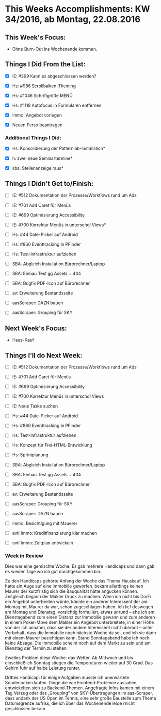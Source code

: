 # This Weeks Accomplishments: KW 34/2016, ab Montag, 22.08.2016



## This Week's Focus:
* Ohne Burn-Out ins Wochenende kommen.


## Things I Did From the List:
- [x] IE: #399 Kann es abgeschlossen werden?
- [x] Hs: #986 Scrollbalken-Theming
- [x] Hs: #1046 Schriftgröße MENÜ
- [x] Hs: #1118 Autofocus in Formularen entfernen
- [x] Immo: Angebot vorlegen
- [x] Neuen Perso beantragen



### Additional Things I Did:
- [x] Hs: Konsolidierung der Patternlab-Installation*
- [x] h: zwei neue Seminartermine*
- [x] sba: Stellenanzeige raus*



## Things I Didn't Get to/Finish:
- [ ] IE: #512 Dokumentation der Prozesse/Workflows rund um Ads
- [ ] IE: #701 Add Caret für Menüs
- [ ] IE: #699 Optimisierung Accessibility
- [ ] IE: #700 Korrektur Menüs in unterschdl Views*
- [ ] Hs: #44 Date-Picker auf Android
- [ ] Hs: #860 Eventtracking in PFinder
- [ ] Hs: Test-Infrastruktur aufziehen
- [ ] SBA: Abgleich Installation Bürorechner/Laptop
- [ ] SBA: Einbau Test gg Assets + 404
- [ ] SBA: Bugfix PDF-Icon auf Bürorechner
- [ ] av: Erweiterung Bestandsseite
- [ ] aasScraper: DAZN bauen
- [ ] aasScraper: Grouping für SKY



## Next Week's Focus:
* Haus-Kauf




## Things I'll do Next Week:
- [ ] IE: #512 Dokumentation der Prozesse/Workflows rund um Ads
- [ ] IE: #701 Add Caret für Menüs
- [ ] IE: #699 Optimisierung Accessibility
- [ ] IE: #700 Korrektur Menüs in unterschdl Views
- [ ] IE: Neue Tasks suchen
- [ ] Hs: #44 Date-Picker auf Android
- [ ] Hs: #860 Eventtracking in PFinder
- [ ] Hs: Test-Infrastruktur aufziehen
- [ ] Hs: Konzept für Frei-HTML-Entwicklung
- [ ] Hs: Sprintplanung
- [ ] SBA: Abgleich Installation Bürorechner/Laptop
- [ ] SBA: Einbau Test gg Assets + 404
- [ ] SBA: Bugfix PDF-Icon auf Bürorechner
- [ ] av: Erweiterung Bestandsseite
- [ ] aasScraper: Grouping für SKY
- [ ] aasScraper: DAZN bauen
- [ ] Immo: Besichtigung mit Mauerer
- [ ] evtl Immo: Kreditfinanzierung klar machen
- [ ] evtl Immo: Zeitplan entwickeln




### Week in Review

Dies war eine gemischte Woche. Es gab mehrere Handicaps und dann gab es wieder Tage wo ich gut durchgekommen bin.
 
Zu den Handicaps gehörte Anfang der Woche das Thema Hauskauf. Ich hatte ein Auge auf eine Immobilie geworfen, bekam allerdings keinen Maurer der kurzfristig sich die Bauqualität hätte angucken können. Zeitgleich begann der Makler Druck zu machen. Wenn ich nicht bis Do/Fr ein Angebot unterbreiten würde, könnte ein anderer Interessent der am Montag mit Maurer da war, schon zugeschlagen haben. Ich lief deswegen am Montag und Dienstag, vorsichtig formuliert, etwas unrund – ehe ich am Dienstagabend zum einen Distanz zur Immobilie gewann und zum anderen in einem Poker-Move dem Makler ein Angebot unterbreitete, in einer Höhe von der ich annahm, dass sie der andere Interessent nicht überbot – unter Vorbehalt, dass die Immobilie noch nächste Woche da sei, und ich sie dann mit einem Maurer besichtigen kann. Stand Sonntagabend habe ich noch keine Absage. Die Immobilie scheint noch auf dem Markt zu sein und am Dienstag der Termin zu stehen.
   
Zweites Problem diese Woche: das Wetter. Ab Mittwoch und bis einschließlich Sonntag stiegen die Temperaturen wieder auf 30 Grad. Das Gehirn fuhr auf halbe Leistung runter.

Drittes Handicap: für einige Aufgaben musste ich unerwartete Sonderlocken laufen. Dinge die wie Frontend-Probleme aussahen, entwickelten sich zu Backend-Themen. Angefragte Infos kamen mit einem Tag Verzug oder das „Grouping“ von SKY-Übertragungen im aas-Scraper, dass undank der US Open im Tennis, eine sehr große Baustelle zum Thema Datumsgrenze aufriss, die ich über das Wochenende leide rnicht geschlossen bekam.
